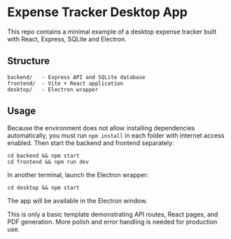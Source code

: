 # Expense Tracker Desktop App

This repo contains a minimal example of a desktop expense tracker built with React, Express, SQLite and Electron.

## Structure

```
backend/   - Express API and SQLite database
frontend/  - Vite + React application
desktop/   - Electron wrapper
```

## Usage

Because the environment does not allow installing dependencies automatically, you must run `npm install` in each folder with internet access enabled. Then start the backend and frontend separately:

```
cd backend && npm start
cd frontend && npm run dev
```

In another terminal, launch the Electron wrapper:

```
cd desktop && npm start
```

The app will be available in the Electron window.

This is only a basic template demonstrating API routes, React pages, and PDF generation. More polish and error handling is needed for production use.
